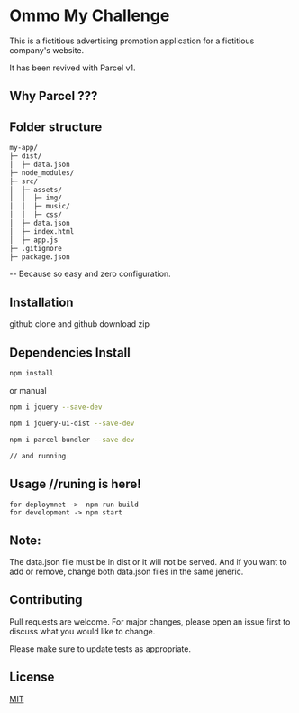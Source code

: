 # Ommo My Challenge

This is a fictitious advertising promotion application for a fictitious company's website.

It has been revived with Parcel v1.

## Why Parcel ???

## Folder structure


```bash
my-app/
├─ dist/
│  ├─ data.json
├─ node_modules/
├─ src/
│  ├─ assets/
│  │  ├─ img/
│  │  ├─ music/
│  │  ├─ css/
│  ├─ data.json
│  ├─ index.html
│  ├─ app.js
├─ .gitignore
├─ package.json

```



-- Because so easy and zero configuration.

## Installation

github clone and github download zip

## Dependencies Install

```bash
npm install

```

or manual

```bash
npm i jquery --save-dev

npm i jquery-ui-dist --save-dev

npm i parcel-bundler --save-dev

// and running

```

## Usage //runing is here!

```node
for deploymnet ->  npm run build
for development -> npm start

```

## Note:

The data.json file must be in dist or it will not be served. And if you want to add or remove, change both data.json files in the same jeneric.

## Contributing

Pull requests are welcome. For major changes, please open an issue first to discuss what you would like to change.

Please make sure to update tests as appropriate.

## License

[MIT](https://choosealicense.com/licenses/mit/)
